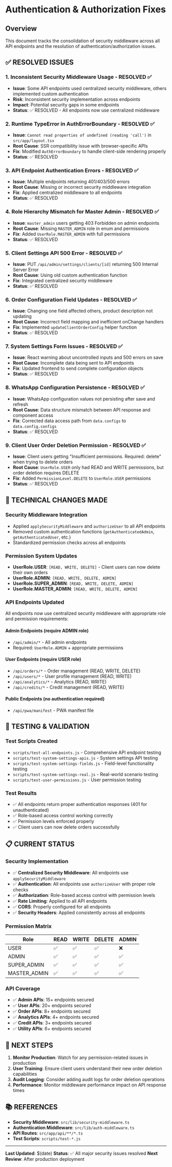 # Authentication & Authorization Fixes

## Overview
This document tracks the consolidation of security middleware across all API endpoints and the resolution of authentication/authorization issues.

## ✅ **RESOLVED ISSUES**

### 1. **Inconsistent Security Middleware Usage** - RESOLVED ✅
- **Issue**: Some API endpoints used centralized security middleware, others implemented custom authentication
- **Risk**: Inconsistent security implementation across endpoints
- **Impact**: Potential security gaps in some endpoints
- **Status**: ✅ RESOLVED - All endpoints now use centralized middleware

### 2. **Runtime TypeError in AuthErrorBoundary** - RESOLVED ✅
- **Issue**: `Cannot read properties of undefined (reading 'call')` in `src/app/layout.tsx`
- **Root Cause**: SSR compatibility issue with browser-specific APIs
- **Fix**: Modified `AuthErrorBoundary` to handle client-side rendering properly
- **Status**: ✅ RESOLVED

### 3. **API Endpoint Authentication Errors** - RESOLVED ✅
- **Issue**: Multiple endpoints returning 401/403/500 errors
- **Root Cause**: Missing or incorrect security middleware integration
- **Fix**: Applied centralized middleware to all endpoints
- **Status**: ✅ RESOLVED

### 4. **Role Hierarchy Mismatch for Master Admin** - RESOLVED ✅
- **Issue**: `master_admin` users getting 403 Forbidden on admin endpoints
- **Root Cause**: Missing `MASTER_ADMIN` role in enum and permissions
- **Fix**: Added `UserRole.MASTER_ADMIN` with full permissions
- **Status**: ✅ RESOLVED

### 5. **Client Settings API 500 Error** - RESOLVED ✅
- **Issue**: PUT `/api/admin/settings/clients/[id]` returning 500 Internal Server Error
- **Root Cause**: Using old custom authentication function
- **Fix**: Integrated centralized security middleware
- **Status**: ✅ RESOLVED

### 6. **Order Configuration Field Updates** - RESOLVED ✅
- **Issue**: Changing one field affected others, product description not updating
- **Root Cause**: Incorrect field mapping and inefficient onChange handlers
- **Fix**: Implemented `updateClientOrderConfig` helper function
- **Status**: ✅ RESOLVED

### 7. **System Settings Form Issues** - RESOLVED ✅
- **Issue**: React warning about uncontrolled inputs and 500 errors on save
- **Root Cause**: Incomplete data being sent to API endpoints
- **Fix**: Updated frontend to send complete configuration objects
- **Status**: ✅ RESOLVED

### 8. **WhatsApp Configuration Persistence** - RESOLVED ✅
- **Issue**: WhatsApp configuration values not persisting after save and refresh
- **Root Cause**: Data structure mismatch between API response and component access
- **Fix**: Corrected data access path from `data.configs` to `data.config.configs`
- **Status**: ✅ RESOLVED

### 9. **Client User Order Deletion Permission** - RESOLVED ✅
- **Issue**: Client users getting "Insufficient permissions. Required: delete" when trying to delete orders
- **Root Cause**: `UserRole.USER` only had READ and WRITE permissions, but order deletion requires DELETE
- **Fix**: Added `PermissionLevel.DELETE` to `UserRole.USER` permissions
- **Status**: ✅ RESOLVED

## 🔧 **TECHNICAL CHANGES MADE**

### **Security Middleware Integration**
- Applied `applySecurityMiddleware` and `authorizeUser` to all API endpoints
- Removed custom authentication functions (`getAuthenticatedAdmin`, `getAuthenticatedUser`, etc.)
- Standardized permission checks across all endpoints

### **Permission System Updates**
- **UserRole.USER**: `[READ, WRITE, DELETE]` - Client users can now delete their own orders
- **UserRole.ADMIN**: `[READ, WRITE, DELETE, ADMIN]`
- **UserRole.SUPER_ADMIN**: `[READ, WRITE, DELETE, ADMIN]`
- **UserRole.MASTER_ADMIN**: `[READ, WRITE, DELETE, ADMIN]`

### **API Endpoints Updated**
All endpoints now use centralized security middleware with appropriate role and permission requirements:

#### **Admin Endpoints** (require ADMIN role)
- `/api/admin/*` - All admin endpoints
- Required: `UserRole.ADMIN` + appropriate permissions

#### **User Endpoints** (require USER role)
- `/api/orders/*` - Order management (READ, WRITE, DELETE)
- `/api/users/*` - User profile management (READ, WRITE)
- `/api/analytics/*` - Analytics (READ, WRITE)
- `/api/credits/*` - Credit management (READ, WRITE)

#### **Public Endpoints** (no authentication required)
- `/api/pwa/manifest` - PWA manifest file

## 🧪 **TESTING & VALIDATION**

### **Test Scripts Created**
- `scripts/test-all-endpoints.js` - Comprehensive API endpoint testing
- `scripts/test-system-settings-apis.js` - System settings API testing
- `scripts/test-system-settings-fields.js` - Field-level functionality testing
- `scripts/test-system-settings-real.js` - Real-world scenario testing
- `scripts/test-user-permissions.js` - User permission testing

### **Test Results**
- ✅ All endpoints return proper authentication responses (401 for unauthenticated)
- ✅ Role-based access control working correctly
- ✅ Permission levels enforced properly
- ✅ Client users can now delete orders successfully

## 📋 **CURRENT STATUS**

### **Security Implementation**
- ✅ **Centralized Security Middleware**: All endpoints use `applySecurityMiddleware`
- ✅ **Authentication**: All endpoints use `authorizeUser` with proper role checks
- ✅ **Authorization**: Role-based access control with permission levels
- ✅ **Rate Limiting**: Applied to all API endpoints
- ✅ **CORS**: Properly configured for all endpoints
- ✅ **Security Headers**: Applied consistently across all endpoints

### **Permission Matrix**
| Role | READ | WRITE | DELETE | ADMIN |
|------|------|-------|--------|-------|
| USER | ✅ | ✅ | ✅ | ❌ |
| ADMIN | ✅ | ✅ | ✅ | ✅ |
| SUPER_ADMIN | ✅ | ✅ | ✅ | ✅ |
| MASTER_ADMIN | ✅ | ✅ | ✅ | ✅ |

### **API Coverage**
- ✅ **Admin APIs**: 15+ endpoints secured
- ✅ **User APIs**: 20+ endpoints secured
- ✅ **Order APIs**: 8+ endpoints secured
- ✅ **Analytics APIs**: 4+ endpoints secured
- ✅ **Credit APIs**: 3+ endpoints secured
- ✅ **Utility APIs**: 6+ endpoints secured

## 🚀 **NEXT STEPS**

1. **Monitor Production**: Watch for any permission-related issues in production
2. **User Training**: Ensure client users understand their new order deletion capabilities
3. **Audit Logging**: Consider adding audit logs for order deletion operations
4. **Performance**: Monitor middleware performance impact on API response times

## 📚 **REFERENCES**

- **Security Middleware**: `src/lib/security-middleware.ts`
- **Authentication Middleware**: `src/lib/auth-middleware.ts`
- **API Routes**: `src/app/api/**/*.ts`
- **Test Scripts**: `scripts/test-*.js`

---

**Last Updated**: $(date)
**Status**: ✅ All major security issues resolved
**Next Review**: After production deployment
